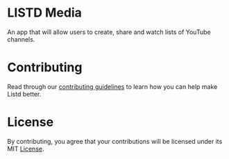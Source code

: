 # LISTD Media

An app that will allow users to create, share and watch lists of YouTube channels.

# Contributing

Read through our  [contributing guidelines](CONTRIBUTING.md) to learn how you can help make Listd better.

# License

By contributing, you agree that your contributions will be licensed under its MIT [License](LICENSE).
